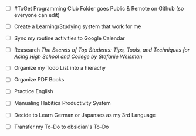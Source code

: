 
- [ ] #ToGet Programming Club Folder goes Public & Remote on Github (so everyone can edit) 
- [ ] Create a Learning/Studying system that work for me
- [ ] Sync my routine activities to Google Calendar
- [ ] Reasearch *The Secrets of Top Students: Tips, Tools, and Techniques for Acing High School and College by Stefanie Weisman* 
- [ ] Organize my Todo List into a hierachy
- [ ] Organize PDF Books
- [ ] Practice English
- [ ] Manualing Habitica Productivity System
- [ ] Decide to Learn German or Japanses as my 3rd Language
- [ ] Transfer my To-Do to obsidian's To-Do
 